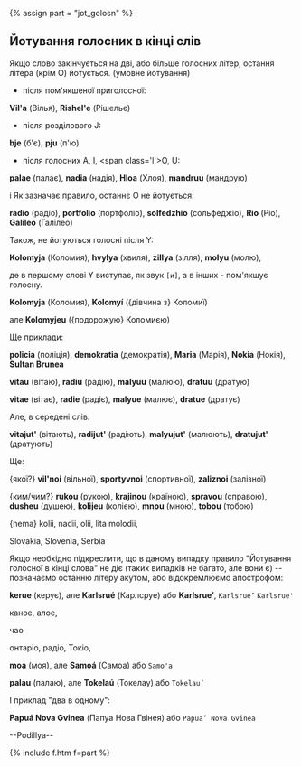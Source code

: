 {% assign part = "jot_golosn" %}<a name="{{ part }}"></a>

## Йотування голосних в кінці слів

Якщо слово закінчується на дві, або більше голосних літер, остання літера (крім <span class='l'>O</span>) йотується. (умовне йотування)

- після пом'якшеної приголосної:

**Vil'a** (Вілья), **Rishel'e** (Рішельє)

- після розділового <span class='l'>J</span>:

**bje** (б'є), **pju** (п'ю)

- після голосних <span class='l'>A</span>, <span class='l'>I</span>, <span class='l'</span>>O, <span class='l'>U</span>:

**palae** (палає), **nadia** (надія), **Hloa** (Хлоя), **mandruu** (мандрую)


<span class='info'>i</span> Як зазначає правило, останнє <span class='l'>O</span> не йотується:

**radio** (радіо), **portfolio** (портфоліо), **solfedzhio** (сольфеджіо), **Rio** (Ріо), **Galileo** (Галілео)

Також, не йотуються голосні після <span class='l'>Y</span>:

**Kolomyja** (Коломия), **hvylya** (хвиля), **zillya** (зілля), **molyu** (молю),

де в першому слові <span class='l'>Y</span> виступає, як звук `[и]`, а в інших - пом'якшує голосну.

**Kolomyja** (Коломия), **Kolomyí** ({дівчина з} Коломиї)

але **Kolomyjeu** ({подорожую} Коломиєю)


Ще приклади:

**policia** (поліція), **demokratia** (демократія), **Maria** (Марія), **Nokia** (Нокія), **Sultan Brunea**

**vitau** (вітаю), **radiu** (радію), **malyuu** (малюю), **dratuu** (дратую)

**vitae** (вітає), **radie** (радіє), **malyue** (малює), **dratue** (дратує)

Але, в середені слів:

**vitajut'** (вітають), **radijut'** (радіють), **malyujut'** (малюють), **dratujut'** (дратують)

Ще:

{якої?} **vil'noi** (вільної), **sportyvnoi** (спортивної), **zaliznoi** (залізної)

{ким/чим?} **rukou** (рукою), **krajinou** (країною), **spravou** (справою), **dusheu** (душею), **kolijeu** (колією), **mnou** (мною), **tobou** (тобою)

{nema} kolii, nadii, olii, lita molodii,

Slovakia, Slovenia, Serbia


Якщо необхідно підкреслити, що в даному випадку правило "Йотування голосної в кінці слова" не діє (таких випадків не багато, але вони є) -- позначаємо останню літеру акутом, або відокремлюємо апострофом:

**kerue** (керує), але **Karlsrué** (Карлсруе) або **Karlsrue’**, `Karlsrue’` `Karlsrue'`

каное, алое,

чао

онтаріо,
радіо,
Токіо,

**moa** (моя), але **Samoá** (Самоа) або `Samo'a`

**palau** (палаю), але **Tokelaú** (Токелау) або `Tokelau’`

І приклад "два в одному":

**Papuá Nova Gvinea** (Папуа Нова Гвінея) або `Papua’ Nova Gvinea`

--Podillya--

{% include f.htm f=part %}

